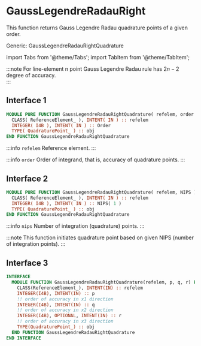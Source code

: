 # GaussLegendreRadauRight

This function returns Gauss Legendre Radau quadrature points of a given order.

<span class="badge badge--success"> Generic: GaussLegendreRadauRightQuadrature </span>

import Tabs from '@theme/Tabs';
import TabItem from '@theme/TabItem';

:::note
For line-element n point Gauss Legendre Radau rule has $2n-2$ degree of accuracy.  
:::

## Interface 1

```fortran
MODULE PURE FUNCTION GaussLegendreRadauRightQuadrature( refelem, order ) RESULT( obj )
  CLASS( ReferenceElement_ ), INTENT( IN ) :: refelem
  INTEGER( I4B ), INTENT( IN ) :: Order
  TYPE( QuadraturePoint_ ) :: obj
END FUNCTION GaussLegendreRadauRightQuadrature
```

:::info `refelem`
Reference element.
:::

:::info `order`
Order of integrand, that is, accuracy of quadrature points.
:::

## Interface 2

```fortran
MODULE PURE FUNCTION GaussLegendreRadauRightQuadrature( refelem, NIPS ) RESULT( obj )
  CLASS( ReferenceElement_ ), INTENT( IN ) :: refelem
  INTEGER( I4B ), INTENT( IN ) :: NIPS( 1 )
  TYPE( QuadraturePoint_ ) :: obj
END FUNCTION GaussLegendreRadauRightQuadrature
```

:::info `nips`
Number of integration (quadrature) points.
:::

:::note
This function initiates quadrature point based on given NIPS (number of integration points).
:::

## Interface 3

```fortran
INTERFACE
  MODULE FUNCTION GaussLegendreRadauRightQuadrature(refelem, p, q, r) RESULT(obj)
    CLASS(ReferenceElement_), INTENT(IN) :: refelem
    INTEGER(I4B), INTENT(IN) :: p
    !! order of accuracy in x1 direction
    INTEGER(I4B), INTENT(IN) :: q
    !! order of accuracy in x2 direction
    INTEGER(I4B), OPTIONAL, INTENT(IN) :: r
    !! order of accuracy in x3 direction
    TYPE(QuadraturePoint_) :: obj
  END FUNCTION GaussLegendreRadauRightQuadrature
END INTERFACE
```

